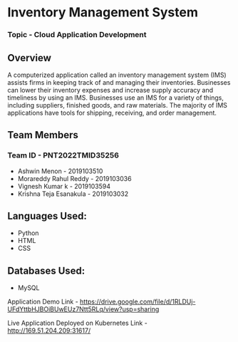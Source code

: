 # Inventory Management System
### Topic - Cloud Application Development 

## Overview
A computerized application called an inventory management system (IMS) assists firms in keeping track of and managing their inventories. Businesses can lower their inventory expenses and increase supply accuracy and timeliness by using an IMS. Businesses use an IMS for a variety of things, including suppliers, finished goods, and raw materials. The majority of IMS applications have tools for shipping, receiving, and order management.
## Team Members 
### Team ID - PNT2022TMID35256
- Ashwin Menon - 2019103510
- Morareddy Rahul Reddy - 2019103036
- Vignesh Kumar k - 2019103594
- Krishna Teja Esanakula - 2019103032

## Languages Used:
- Python
- HTML
- CSS

## Databases Used:
- MySQL


Application Demo Link - https://drive.google.com/file/d/1RLDUj-UFdYttbHJBOiBUwEUz7Ntt5RLq/view?usp=sharing

Live Application Deployed on Kubernetes Link - http://169.51.204.209:31617/
